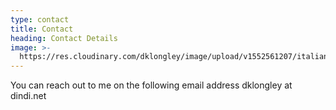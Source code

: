 ```yaml
---
type: contact
title: Contact
heading: Contact Details
image: >-
  https://res.cloudinary.com/dklongley/image/upload/v1552561207/italianvillage.jpg
---
```

You can reach out to me on  the following email address dklongley at dindi.net
